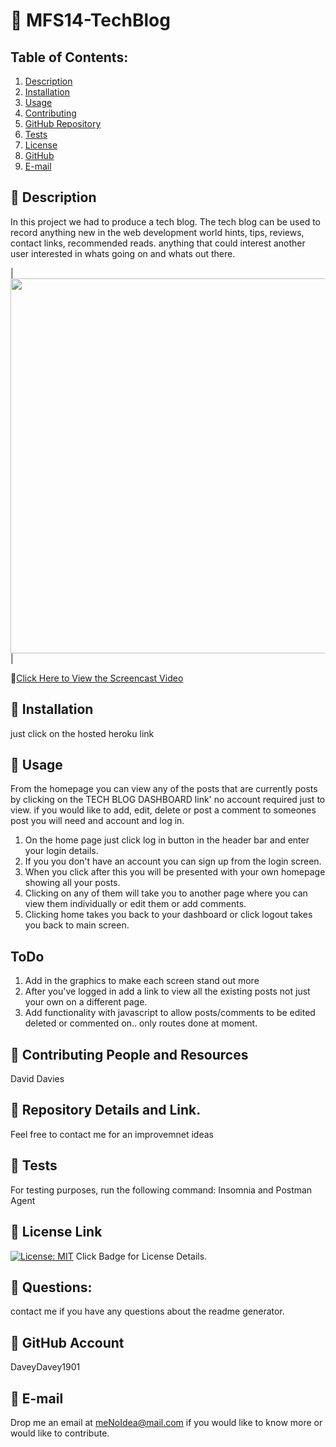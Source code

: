 # :small_orange_diamond: MFS14-TechBlog
## Table of Contents:
  1. [Description](#Description) 
  2. [Installation](#Installation)
  3. [Usage](#Usage)  
  4. [Contributing](#Contributing-and-Resources)
  5. [GitHub Repository](#Repository-Details-Link)
  6. [Tests](#Tests)
  4. [License](#License-Link)
  7. [GitHub](#GitHub-Account)
  8. [E-mail](#E-mail)
## :small_blue_diamond: Description

In this project we had to produce a tech blog.  The tech blog can be used to record anything new in the web development world hints, tips, reviews, contact links, recommended reads.  anything that could interest another user interested in whats going on and whats out there.

|<img src="public/images/Tech Blog.gif" width="600">| 


:file_folder:[Click Here to View the Screencast Video](https://drive.google.com/file/d/1qUPdB3sh2oW9I0AcwCvPmBhia_n4GRi-/view)




## :small_blue_diamond: Installation

just click on the hosted heroku link

## :small_blue_diamond: Usage

From the homepage you can view any of the posts that are currently posts by clicking on the TECH BLOG DASHBOARD link' no account required just to view. 
if you would like to add, edit, delete or post a comment to someones post you will need and account and log in.

1. On the home page just click log in button in the header bar and enter your login details.
2. If you you don't have an account you can sign up from the login screen. 
3. When you click after this you will be presented with your own homepage showing all your posts. 
4. Clicking on any of them will take you to another page where you can view them individually or edit them or add comments.  
5. Clicking home takes you back to your dashboard or click logout takes you back to main screen. 

## ToDo
1.  Add in the graphics to make each screen stand out more
2.  After you've logged in add a link to view all the existing posts not just your own on a different page. 
3.  Add functionality with javascript to allow posts/comments to be edited deleted or commented on.. only routes done at moment.

## :small_blue_diamond: Contributing People and Resources

David Davies

## :small_blue_diamond: Repository Details and Link.

Feel free to contact me for an improvemnet ideas

## :small_blue_diamond: Tests

For testing purposes, run the following command:
Insomnia and Postman Agent

## :small_blue_diamond: License Link
[![License: MIT](https://img.shields.io/badge/License-MIT-yellow.svg)](https://opensource.org/licenses/MIT) Click Badge for License Details.



## :small_blue_diamond: Questions:

contact me if you have any questions about the readme generator.

## :small_blue_diamond: GitHub Account

DaveyDavey1901

## :small_blue_diamond: E-mail

Drop me an email at meNoIdea@mail.com if you would like to know more or would like to contribute.
